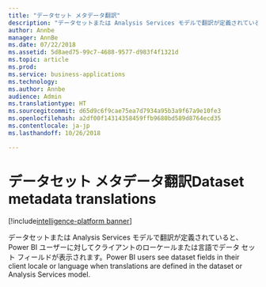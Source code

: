 ```yaml
---
title: "データセット メタデータ翻訳"
description: "データセットまたは Analysis Services モデルで翻訳が定義されていると、Power BI ユーザーに対してクライアントのローケールまたは言語でデータ セット フィールドが表示されます。"
author: Annbe
manager: AnnBe
ms.date: 07/22/2018
ms.assetid: 5d8aed75-99c7-4688-9577-d983f4f1321d
ms.topic: article
ms.prod: 
ms.service: business-applications
ms.technology: 
ms.author: Annbe
audience: Admin
ms.translationtype: HT
ms.sourcegitcommit: d65d9c6f9cae75ea7d7934a95b3a9f67a9e10fe3
ms.openlocfilehash: a2df00f14314358459ffb9680bd589d8764ecd35
ms.contentlocale: ja-jp
ms.lasthandoff: 10/26/2018

---
```

#  <a name="dataset-metadata-translations"></a><span data-ttu-id="fea27-103">データセット メタデータ翻訳</span><span class="sxs-lookup"><span data-stu-id="fea27-103">Dataset metadata translations</span></span>

[!include[intelligence-platform banner](../../includes/intelligence-platform.md)]




<span data-ttu-id="fea27-104">データセットまたは Analysis Services モデルで翻訳が定義されていると、Power BI ユーザーに対してクライアントのローケールまたは言語でデータ セット フィールドが表示されます。</span><span class="sxs-lookup"><span data-stu-id="fea27-104">Power BI users see dataset fields in their client locale or language when translations are defined in the dataset or Analysis Services model.</span></span>

